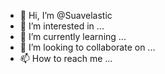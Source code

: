 - 👋 Hi, I’m @Suavelastic
- 👀 I’m interested in ...
- 🌱 I’m currently learning ...
- 💞️ I’m looking to collaborate on ...
- 📫 How to reach me ...

<!---
Suavelastic/Suavelastic is a ✨ special ✨ repository because its `README.md` (this file) appears on your GitHub profile.
You can click the Preview link to take a look at your changes.
--->
